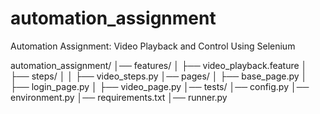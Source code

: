 # automation_assignment
Automation Assignment: Video Playback and Control Using Selenium

automation_assignment/
│── features/
│   ├── video_playback.feature
│   ├── steps/
│   │   ├── video_steps.py
│── pages/
│   ├── base_page.py
│   ├── login_page.py
│   ├── video_page.py
│── tests/
│── config.py
│── environment.py
│── requirements.txt
│── runner.py

